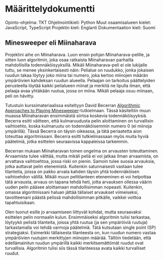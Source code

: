 # Määrittelydokumentti

Opinto-ohjelma: TKT
Ohjelmointikieli: Python
Muut osaamisalueen kielet: JavaScript, TypeScript
Projektin kieli: Englanti
Dokumentaation kieli: Suomi

## Minesweeper eli Miinaharava

Projektini aihe on Miinaharava. Luon ensin pohjan Miinaharava-pelille, ja sitten luon algoritmin, joka osaa ratkaista Miinaharavan parhailla mahdollisilla todennäköisyyksillä. Mikäli Miinaharava-peli ei ole lukijalle tuttu, se menee yksinkertaisesti näin: Pelialue on ruudukko, jonka jokaisen ruudun takaa löytyy joko miina tai numero, joka kertoo miinojen määrän ympäröivien kahdeksan ruudun alueella. Pelaajan on tarkoitus päättelyiden perusteella löytää kaikki pelialueen miinat ja merkitä ne lipulla ilman, että pelaaja avaa yhtäkään ruutua, jossa on miina. Mikäli pelaaja osuu miinaan, peli on hävitty. 

Tutustuin kurssimateriaalissa esiteltyyn David Becerran [Algorithmic Approaches to Playing Minesweeper](https://dash.harvard.edu/bitstream/handle/1/14398552/BECERRA-SENIORTHESIS-2015.pdf?sequence=1&isAllowed=y)-tutkielmaan. Tässä käsiteltiin muun muassa Miinaharavan ensimmäistä siirtoa koskevia todennäköisyyksiä. Becerra esitti väitteen, että kulmaruudusta pelin aloittaminen on turvallisin vaihtoehto, koska kulmaruutu on todennäköisemmin numero 0 (ei miinoja ympärillä). Tässä Becerra on täysin oikeassa, ja tätä periaatetta aion toteuttaa algoritmissani. Becerra esitti tutkielmassaan myös muita hyviä päätelmiä, jotka esittelen seuraavissa kappaleissa tarkemmin.

Becerran mukaan Miinaharavan toinen ongelma on arvausten toteuttaminen. Arvaamista tulee välttää, mutta mikäli peliä ei voi jatkaa ilman arvaamista, on arvattava vaihtoehtoa, jossa riski on pienin. Samoin tulee suosia arvauksia, jotka auttavat pelin etenemistä. Kuitenkin satunnaisesti vastaan tulee tilanteita, joissa on pakko arvata kahden täysin yhtä todennäköisen vaihtoehdon välillä. Mikäli muun pelitilanteen eteneminen ei voi helpottaa tätä arvausta, arvaus on tapana tehdä heti, jotta arvauksen ollessa väärin uuden pelin pääsee aloittamaan mahdollisimman nopeasti. Kuitenkin, omassa algoritmissani haluan jättää tällaiset arvaukset viimeiseksi, tavoitteenani päästä pelissä mahdollisimman pitkälle, vaikkei voittoa tapahtuisikaan.

Olen tuonut esille jo arvaamiseen liittyvät kohdat, mutta seuraavaksi esittelen pelin normaalin kulun. Ensimmäiseksi algoritmin tulisi tarkastaa, löytyykö pelistä tilanteita, joissa yhtä ruutua (ja sen ympäröiviä ruutuja) tarkastamalla voi tehdä varmoja päätelmiä. Tätä kutsutaan single point (SP) strategiaksi. Esimerkki tällaisesta tilanteesta on, kun ruudun numero vastaa ympäröivien ruutujen merkittyjen miinojen määrää. Tällöin tiedetään, että edellämainitun ruudun ympärillä kaikki merkitsemättömät ruudut ovat turvallisia. Algoritmin tulisi siis tässä tilanteessa avata kaikki turvalliset ruudut.